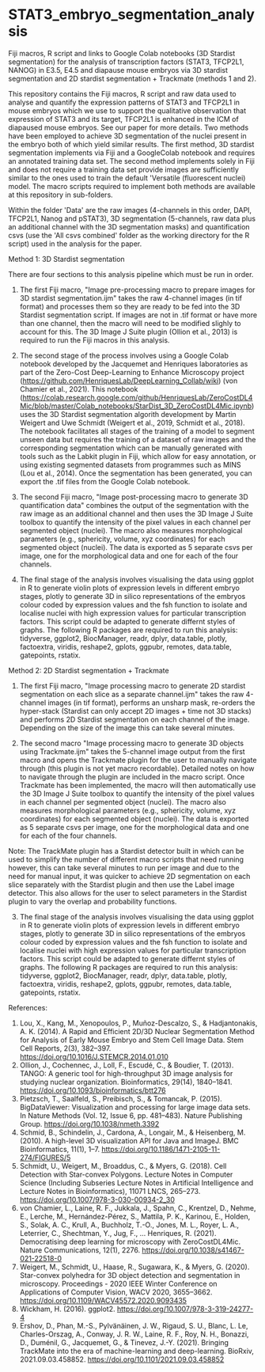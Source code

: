 # STAT3_embryo_segmentation_analysis

Fiji macros, R script and links to Google Colab notebooks (3D Stardist segmentation) for the analysis of transcription factors (STAT3, TFCP2L1, NANOG) in E3.5, E4.5 and diapause mouse embryos via 3D stardist segmentation and 2D stardist segmentation + Trackmate (methods 1 and 2). 

This repository contains the Fiji macros, R script and raw data used to analyse and quantify the expression patterns of STAT3 and TFCP2L1 in mouse embryos which we use to support the qualitative observation that expression of STAT3 and its target, TFCP2L1 is enhanced in the ICM of diapaused mouse embryos. See our paper for more details. Two methods have been employed to achieve 3D segmentation of the nuclei present in the embryo both of which yield similar results. The first method, 3D stardist segmentation implements via Fiji and a GoogleColab notebook and requires an annotated training data set. The second method implements solely in Fiji and does not require a training data set provide images are sufficiently similar to the ones used to train the default 'Versatile (fluorescent nuclei) model. The macro scripts required to implement both methods are available at this repository in sub-folders. 

Within the folder 'Data' are the raw images (4-channels in this order, DAPI, TFCP2L1, Nanog and pSTAT3), 3D segmentation (5-channels, raw data plus an additional channel with the 3D segmentation masks) and quantification csvs (use the 'All csvs combined' folder as the working directory for the R script) used in the analysis for the paper.

Method 1: 3D Stardist segmentation

There are four sections to this analysis pipeline which must be run in order. 

1. The first Fiji macro, "Image pre-processing macro to prepare images for 3D stardist segmentation.ijm" takes the raw 4-channel images (in tif format) and processes them so they are ready to be fed into the 3D Stardist segmentation script. If images are not in .tif format or have more than one channel, then the macro will need to be modified slighly to account for this. The 3D Image J Suite plugin (Ollion et al., 2013) is required to run the Fiji macros in this analysis. 

2. The second stage of the process involves using a Google Colab notebook developed by the Jacquemet and Henriques laboratories as part of the Zero-Cost Deep-Learning to Enhance Microscopy project (https://github.com/HenriquesLab/DeepLearning_Collab/wiki) (von Chamier et al., 2021). This notebook (https://colab.research.google.com/github/HenriquesLab/ZeroCostDL4Mic/blob/master/Colab_notebooks/StarDist_3D_ZeroCostDL4Mic.ipynb) uses the 3D Stardist segmentation algorith development by Martin Weigert and Uwe Schmidt (Weigert et al., 2019, Schmidt et al., 2018). The notebook facilitates all stages of the training of a model to segment unseen data but requires the training of a dataset of raw images and the corresponding segmentation which can be manually generated with tools such as the Labkit plugin in Fiji, which allow for easy annotation, or using existing segmented datasets from programmes such as MINS (Lou et al., 2014). Once the segmentation has been generated, you can export the .tif files from the Google Colab notebook. 

3. The second Fiji macro, "Image post-processing macro to generate 3D quantification data" combines the output of the segmentation with the raw image as an additional channel and then uses the 3D Image J Suite toolbox to quantify the intensity of the pixel values in each channel per segmented object (nuclei). The macro also measures morphological parameters (e.g., sphericity, volume, xyz coordinates) for each segmented object (nuclei). The data is exported as 5 separate csvs per image, one for the morphological data and one for each of the four channels.

4. The final stage of the analysis involves visualising the data using ggplot in R to generate violin plots of expression levels in different embryo stages, plotly to generate 3D in silico representations of the embryos colour coded by expression values and the fsh function to isolate and localise nuclei with high expression values for particular transcription factors. This script could be adapted to generate differnt styles of graphs. The following R packages are required to run this analysis: tidyverse, ggplot2, BiocManager, readr, dplyr, data.table, plotly, factoextra, viridis, reshape2, gplots, ggpubr, remotes, data.table, gatepoints, rstatix. 



Method 2: 2D Stardist segmentation + Trackmate
1. The first Fiji macro, "Image processing macro to generate 2D stardist segmentation on each slice as a separate channel.ijm" takes the raw 4-channel images (in tif format), performs an unsharp mask, re-orders the hyper-stack (Stardist can only accept 2D images + time not 3D stacks) and performs 2D Stardist segmentation on each channel of the image. Depending on the size of the image this can take several minutes. 

2. The second macro "Image processing macro to generate 3D objects using Trackmate.ijm" takes the 5-channel image output from the first macro and opens the Trackmate plugin for the user to manually navigate through (this plugin is not yet macro recordable). Detailed notes on how to navigate through the plugin are included in the macro script. Once Trackmate has been implemented, the macro will then automatically use the 3D Image J Suite toolbox to quantify the intensity of the pixel values in each channel per segmented object (nuclei). The macro also measures morphological parameters (e.g., sphericity, volume, xyz coordinates) for each segmented object (nuclei). The data is exported as 5 separate csvs per image, one for the morphological data and one for each of the four channels.

Note: The TrackMate plugin has a Stardist detector built in which can be used to simplify the number of different macro scripts that need running however, this can take several minutes to run per image and due to the need for manual input, it was quicker to achieve 2D segmentation on each slice separately with the Stardist plugin and then use the Label image detector. This also allows for the user to select parameters in the Stardist plugin to vary the overlap and probability functions. 

3. The final stage of the analysis involves visualising the data using ggplot in R to generate violin plots of expression levels in different embryo stages, plotly to generate 3D in silico representations of the embryos colour coded by expression values and the fsh function to isolate and localise nuclei with high expression values for particular transcription factors. This script could be adapted to generate differnt styles of graphs. The following R packages are required to run this analysis: tidyverse, ggplot2, BiocManager, readr, dplyr, data.table, plotly, factoextra, viridis, reshape2, gplots, ggpubr, remotes, data.table, gatepoints, rstatix. 

References:
1. Lou, X., Kang, M., Xenopoulos, P., Muñoz-Descalzo, S., & Hadjantonakis, A. K. (2014). A Rapid and Efficient 2D/3D Nuclear Segmentation Method for Analysis of Early Mouse Embryo and Stem Cell Image Data. Stem Cell Reports, 2(3), 382–397. https://doi.org/10.1016/J.STEMCR.2014.01.010
2. Ollion, J., Cochennec, J., Loll, F., Escudé, C., & Boudier, T. (2013). TANGO: A generic tool for high-throughput 3D image analysis for studying nuclear organization. Bioinformatics, 29(14), 1840–1841. https://doi.org/10.1093/bioinformatics/btt276
3. Pietzsch, T., Saalfeld, S., Preibisch, S., & Tomancak, P. (2015). BigDataViewer: Visualization and processing for large image data sets. In Nature Methods (Vol. 12, Issue 6, pp. 481–483). Nature Publishing Group. https://doi.org/10.1038/nmeth.3392
4. Schmid, B., Schindelin, J., Cardona, A., Longair, M., & Heisenberg, M. (2010). A high-level 3D visualization API for Java and ImageJ. BMC Bioinformatics, 11(1), 1–7. https://doi.org/10.1186/1471-2105-11-274/FIGURES/5
5. Schmidt, U., Weigert, M., Broaddus, C., & Myers, G. (2018). Cell Detection with Star-convex Polygons. Lecture Notes in Computer Science (Including Subseries Lecture Notes in Artificial Intelligence and Lecture Notes in Bioinformatics), 11071 LNCS, 265–273. https://doi.org/10.1007/978-3-030-00934-2_30
6. von Chamier, L., Laine, R. F., Jukkala, J., Spahn, C., Krentzel, D., Nehme, E., Lerche, M., Hernández-Pérez, S., Mattila, P. K., Karinou, E., Holden, S., Solak, A. C., Krull, A., Buchholz, T.-O., Jones, M. L., Royer, L. A., Leterrier, C., Shechtman, Y., Jug, F., … Henriques, R. (2021). Democratising deep learning for microscopy with ZeroCostDL4Mic. Nature Communications, 12(1), 2276. https://doi.org/10.1038/s41467-021-22518-0
7. Weigert, M., Schmidt, U., Haase, R., Sugawara, K., & Myers, G. (2020). Star-convex polyhedra for 3D object detection and segmentation in microscopy. Proceedings - 2020 IEEE Winter Conference on Applications of Computer Vision, WACV 2020, 3655–3662. https://doi.org/10.1109/WACV45572.2020.9093435
8. Wickham, H. (2016). ggplot2. https://doi.org/10.1007/978-3-319-24277-4
9. Ershov, D., Phan, M.-S., Pylvänäinen, J. W., Rigaud, S. U., Blanc, L. Le, Charles-Orszag, A., Conway, J. R. W., Laine, R. F., Roy, N. H., Bonazzi, D., Duménil, G., Jacquemet, G., & Tinevez, J.-Y. (2021). Bringing TrackMate into the era of machine-learning and deep-learning. BioRxiv, 2021.09.03.458852. https://doi.org/10.1101/2021.09.03.458852
